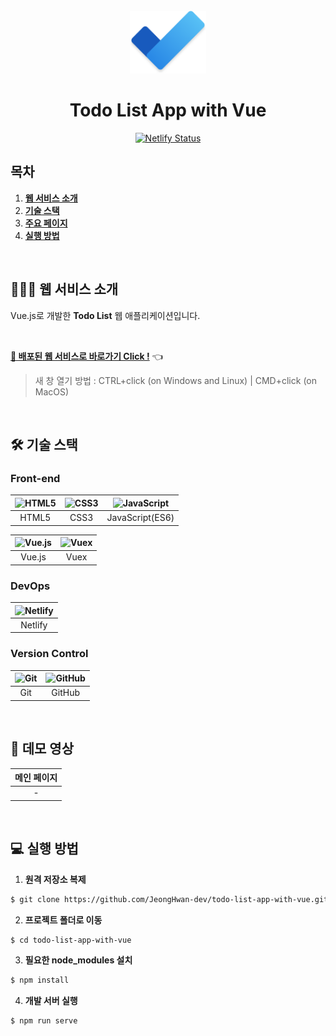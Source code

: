<div align="center">
  <br />
  <img src="./readme_assets/todo-list_logo.png" alt="OMDb.com" height="100px" />
  <br />
  <h1>Todo List App with Vue</h1>
  <a href="https://app.netlify.com/sites/happy-bassi-c5d6dd/deploys">
    <img src="https://api.netlify.com/api/v1/badges/c4b43bd3-a317-41c2-8214-cf41dad6b27d/deploy-status" alt="Netlify Status" />
  </a>
  <br />
</div>

## 목차

1. [**웹 서비스 소개**](#1)
2. [**기술 스택**](#2)
3. [**주요 페이지**](#3)
4. [**실행 방법**](#4)

<br />

<div id='1'></div>

## 💁🏻‍♂ 웹 서비스 소개

Vue.js로 개발한 **Todo List** 웹 애플리케이션입니다.

<br />

[**🔗 배포된 웹 서비스로 바로가기 Click !**](https://happy-bassi-c5d6dd.netlify.app/) 👈

> 새 창 열기 방법 : CTRL+click (on Windows and Linux) | CMD+click (on MacOS)

<br />

<div id='2'></div>

## 🛠 기술 스택

### **Front-end**

| <img src="https://profilinator.rishav.dev/skills-assets/html5-original-wordmark.svg" alt="HTML5" width="50px" height="50px" /> | <img src="https://profilinator.rishav.dev/skills-assets/css3-original-wordmark.svg" alt="CSS3" width="50px" height="50px" /> | <img src="https://profilinator.rishav.dev/skills-assets/javascript-original.svg" alt="JavaScript" width="50px" height="50px" /> |
| :----------------------------------------------------------------------------------------------------------------------------: | :--------------------------------------------------------------------------------------------------------------------------: | :-----------------------------------------------------------------------------------------------------------------------------: |
|                                                             HTML5                                                              |                                                             CSS3                                                             |                                                         JavaScript(ES6)                                                         |

| <img src="https://profilinator.rishav.dev/skills-assets/vuejs-original-wordmark.svg" alt="Vue.js" width="50px" height="50px" /> | <img src="https://yamoo9.github.io/vuex/images/vuex.png" alt="Vuex" width="50px" height="50px" /> |
| :-----------------------------------------------------------------------------------------------------------------------------: | :-----------------------------------------------------------------------------------------------: |
|                                                             Vue.js                                                              |                                               Vuex                                                |

### **DevOps**

| <img src="https://seeklogo.com/images/N/netlify-logo-758722CDF4-seeklogo.com.png" alt="Netlify" width="50px" height="50px" /> |
| :---------------------------------------------------------------------------------------------------------------------------: |
|                                                            Netlify                                                            |

### **Version Control**

| <img src="https://profilinator.rishav.dev/skills-assets/git-scm-icon.svg" alt="Git" width="50px" height="50px" /> | <img src="https://cdn.jsdelivr.net/npm/simple-icons@3.0.1/icons/github.svg" alt="GitHub" width="50px" height="50px" /> |
| :---------------------------------------------------------------------------------------------------------------: | :--------------------------------------------------------------------------------------------------------------------: |
|                                                        Git                                                        |                                                         GitHub                                                         |

<br />

<div id='3'></div>

## 🎥 데모 영상

| 메인 페이지 |
| :---------: |
|      -      |

<br />

<div id='4'></div>

## 💻 실행 방법

1. **원격 저장소 복제**

```bash
$ git clone https://github.com/JeongHwan-dev/todo-list-app-with-vue.git
```

2. **프로젝트 폴더로 이동**

```bash
$ cd todo-list-app-with-vue
```

3. **필요한 node_modules 설치**

```bash
$ npm install
```

4. **개발 서버 실행**

```bash
$ npm run serve
```
